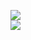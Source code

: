 [![](https://img.shields.io/badge/Made%20With-Github%20Spray-lightgrey.svg?style=for-the-badge&logo=github)](https://github.com/Annihil/github-spray#3108)  
[![](https://i.imgur.com/2DrTn0Z.gif)](https://github.com/Annihil/github-spray)